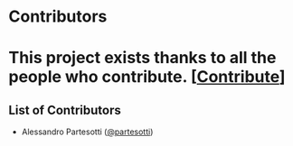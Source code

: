# Contributors

# This project exists thanks to all the people who contribute. [[Contribute](Contributing.md)]

## List of Contributors

- Alessandro Partesotti ([@partesotti](https://github.com/AlePart))
